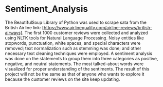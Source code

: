 # Sentiment_Analysis

The BeautifulSoup Library of Python was used to scrape sata from the British Airline link: [https://www.airlinequality.com/airline-reviews/british-airways]. The first 1000 customer reviews were collected and analyzed using NLTK tools for Natural Language Processing. Noisy entities like stopwords, punctuation, white spaces, and special characters were removed; text normalization such as stemming was done; and other necessary text cleaning techniques were employed. A sentiment analysis was done on the statements to group them into three categories as positive, negative, and neutral statements. The most talked-about words were visualized for proper understanding of the sentiments. The result of this project will not be the same as that of anyone who wants to explore it because the customer reviews on the site keep updating.
